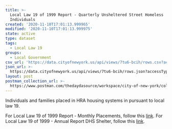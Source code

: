 ```yaml
---
title: >-
  Local Law 19 of 1999 Report - Quarterly Unsheltered Street Homeless
  Individuals
created: '2020-11-10T17:01:13.999965'
modified: '2020-11-10T17:01:13.999975'
state: active
type: dataset
tags:
  - Local Law 19
groups:
  - Local Government
csv_url: 'https://data.cityofnewyork.us/api/views/7tu6-bcih/rows.csv?accessType=DOWNLOAD'
json_url: >-
  https://data.cityofnewyork.us/api/views/7tu6-bcih/rows.json?accessType=DOWNLOAD
layout: post
postman_collection_url: >-
  https://www.postman.com/thedaydasource/workspace/city-of-new-york/collection/15909983-32410f8f-8d37-47e4-a8a4-451217bdfea9
---
```

Individuals and families placed in HRA housing systems in pursuant to local law 19.

For Local Law 19 of 1999 Report - Monthly Placements, follow this <a href="https://data.cityofnewyork.us/Social-Services/Local-Law-19-of-1999-Report-Monthly-Placements/5284-7vfz">link</a>.
For Local Law 19 of 1999 - Annual Report DHS Shelter, follow  this <a href="https://data.cityofnewyork.us/dataset/Local-Law-19-of-1999-Report/e3qr-idgg">link</a>.
